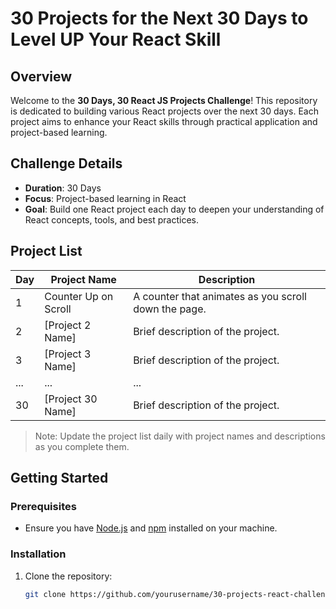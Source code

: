 # 30 Projects for the Next 30 Days to Level UP Your React Skill

## Overview
Welcome to the **30 Days, 30 React JS Projects Challenge**! This repository is dedicated to building various React projects over the next 30 days. Each project aims to enhance your React skills through practical application and project-based learning.

## Challenge Details
- **Duration**: 30 Days
- **Focus**: Project-based learning in React
- **Goal**: Build one React project each day to deepen your understanding of React concepts, tools, and best practices.

## Project List
| Day | Project Name            | Description                                      |
|-----|-------------------------|--------------------------------------------------|
| 1   | Counter Up on Scroll    | A counter that animates as you scroll down the page. |
| 2   | [Project 2 Name]        | Brief description of the project.                |
| 3   | [Project 3 Name]        | Brief description of the project.                |
| ... | ...                     | ...                                              |
| 30  | [Project 30 Name]       | Brief description of the project.                |

> Note: Update the project list daily with project names and descriptions as you complete them.

## Getting Started
### Prerequisites
- Ensure you have [Node.js](https://nodejs.org/) and [npm](https://www.npmjs.com/) installed on your machine.

### Installation
1. Clone the repository:
   ```bash
   git clone https://github.com/yourusername/30-projects-react-challenge.git
